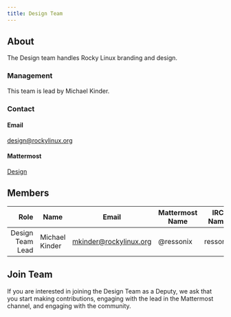 ```yaml
---
title: Design Team
---
```


## About

The Design team handles Rocky Linux branding and design.

### Management

This team is lead by Michael Kinder.

### Contact

#### Email

[design@rockylinux.org](mailto:design@rockylinux.org)

#### Mattermost
[Design](https://web.archive.org/web/20211106111844mp_/https://chat.rockylinux.org/rocky-linux/channels/design)

## Members

|                                Role 	| Name                          	| Email               		| Mattermost Name  	| IRC Name |
|------------------------------------:	|-------------------------------	|---------------------		|---			| --- |
| Design Team Lead | Michael Kinder | mkinder@rockylinux.org | @ressonix | ressonix |

## Join Team

If you are interested in joining the Design Team as a Deputy, we ask that you start making contributions, engaging with the lead in the Mattermost channel, and engaging with the community.
